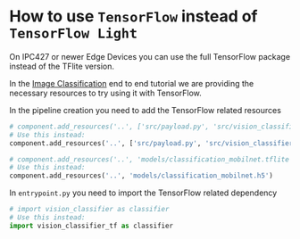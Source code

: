 <!--
SPDX-FileCopyrightText: Copyright (C) 2020-2024 Siemens AG

SPDX-License-Identifier: MIT
-->

# How to use `TensorFlow` instead of `TensorFlow Light`

On IPC427 or newer Edge Devices you can use the full TensorFlow package instead of the TFlite version.

In the [Image Classification](../e2e-tutorials/image_classification/README.md) end to end tutorial we are providing the necessary resources to try using it with TensorFlow.

In the pipeline creation you need to add the TensorFlow related resources

```python
# component.add_resources('..', ['src/payload.py', 'src/vision_classifier.py'])
# Use this instead:
component.add_resources('..', ['src/payload.py', 'src/vision_classifier_tf.py'])
```

```python
# component.add_resources('..', 'models/classification_mobilnet.tflite')
# Use this instead:
component.add_resources('..', 'models/classification_mobilnet.h5')
```

In `entrypoint.py` you need to import the TensorFlow related dependency

```python
# import vision_classifier as classifier
# Use this instead:
import vision_classifier_tf as classifier
```
